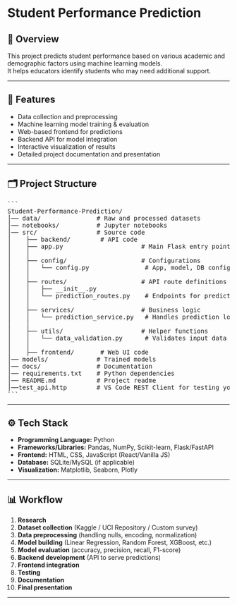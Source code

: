 # Student Performance Prediction

## 📌 Overview
This project predicts student performance based on various academic and demographic factors using machine learning models.  
It helps educators identify students who may need additional support.

---

## 🚀 Features
- Data collection and preprocessing
- Machine learning model training & evaluation
- Web-based frontend for predictions
- Backend API for model integration
- Interactive visualization of results
- Detailed project documentation and presentation

---

## 🗂 Project Structure

<pre>
```
Student-Performance-Prediction/
│── data/               # Raw and processed datasets
│── notebooks/          # Jupyter notebooks
│── src/                # Source code
│    ├── backend/        # API code
│    ├── app.py                     # Main Flask entry point
│    │
│    ├── config/                    # Configurations
│    │   └── config.py               # App, model, DB config
│    │
│    ├── routes/                    # API route definitions
│    │   ├── __init__.py
│    │   └── prediction_routes.py    # Endpoints for prediction
│    │
│    ├── services/                  # Business logic
│    │   └── prediction_service.py   # Handles prediction logic
│    │
│    ├── utils/                     # Helper functions
│    │   └── data_validation.py      # Validates input data
│    │
│    ├── frontend/       # Web UI code
│── models/             # Trained models
│── docs/               # Documentation
│── requirements.txt    # Python dependencies
│── README.md           # Project readme
│──test_api.http        # VS Code REST Client for testing your Flask API quickly
```
</pre>

---

## ⚙️ Tech Stack
- **Programming Language:** Python
- **Frameworks/Libraries:** Pandas, NumPy, Scikit-learn, Flask/FastAPI
- **Frontend:** HTML, CSS, JavaScript (React/Vanilla JS)
- **Database:** SQLite/MySQL (if applicable)
- **Visualization:** Matplotlib, Seaborn, Plotly

---

## 📊 Workflow
1. **Research**
2. **Dataset collection** (Kaggle / UCI Repository / Custom survey)
3. **Data preprocessing** (handling nulls, encoding, normalization)
4. **Model building** (Linear Regression, Random Forest, XGBoost, etc.)
5. **Model evaluation** (accuracy, precision, recall, F1-score)
6. **Backend development** (API to serve predictions)
7. **Frontend integration**
8. **Testing**
9. **Documentation**
10. **Final presentation**

---
